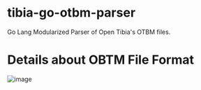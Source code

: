 # tibia-go-otbm-parser
Go Lang Modularized Parser of Open Tibia's OTBM files.

# Details about OBTM File Format
![image](https://github.com/user-attachments/assets/48d8c0e2-433a-470e-9293-00d603ca9885)
